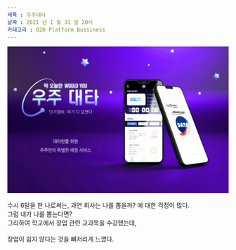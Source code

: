 ```yaml
---
제목 : 우주대타
날짜 : 2021 년 1 월 31 일 20시 
카테고리 : O2O Platform Bussiness
---
```


![우주대타](/assets/img/우주대타.jpg)

수시 6탈을 한 나로써는, 과연 회사는 나를 뽑을까? 에 대한 걱정이 많다. <br> 그럼 내가 나를 뽑는다면? <br> 그리하여 학교에서 창업 관련 교과목을 수강했는데,<br> 
<br>창업이 쉽지 않다는 것을 뼈저리게 느꼈다. <br>   

